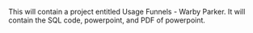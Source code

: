 This will contain a project entitled Usage Funnels - Warby Parker. It will contain the SQL code, powerpoint, and  PDF of powerpoint.
